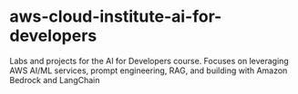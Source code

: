 # aws-cloud-institute-ai-for-developers
Labs and projects for the AI for Developers course. Focuses on leveraging AWS AI/ML services, prompt engineering, RAG, and building with Amazon Bedrock and LangChain
